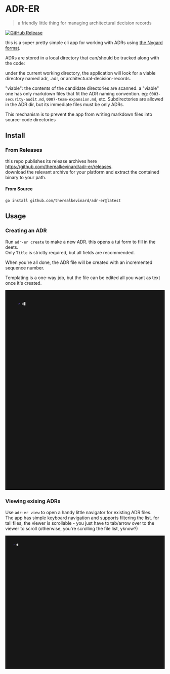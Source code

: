 # ADR-ER

> a friendly little thing for managing architectural decision records

[![GitHub Release](https://img.shields.io/github/v/release/therealkevinard/adr-er)](https://github.com/therealkevinard/adr-er/releases)


this is a ~~super~~ pretty simple cli app for working with ADRs using [the Nygard format](https://cognitect.com/blog/2011/11/15/documenting-architecture-decisions.html).

ADRs are stored in a local directory that can/should be tracked along with the code:

under the current working directory, the application will look for a viable
directory named adr, .adr, or architectural-decision-records.

"viable": the contents of the candidate directories are scanned. a "viable" one has only markdown files that fit the
ADR naming convention. eg: `0003-security-audit.md`, `0007-team-expansion.md`, etc. Subdirectories are allowed in the ADR dir, but
its immediate files must be only ADRs.

This mechanism is to prevent the app from writing markdown files into source-code directories

## Install

### From Releases 

this repo publishes its release archives here https://github.com/therealkevinard/adr-er/releases.    
download the relevant archive for your platform and extract the contained binary to your path. 

#### From Source
`go install github.com/therealkevinard/adr-er@latest` 


## Usage 

### Creating an ADR

Run `adr-er create` to make a new ADR. this opens a tui form to fill in the deets.   
Only `Title` is strictly required, but all fields are recommended.

When you're all done, the ADR file will be created with an incremented sequence number.

Templating is a one-way job, but the file can be edited all you want as text once it's created.

![demo-create.gif](doc/demo/demo-create.gif)

### Viewing exising ADRs

Use `adr-er view` to open a handy little navigator for existing ADR files.  
The app has simple keyboard navigation and supports filtering the list. for tall files, the viewer is scrollable - you
just have to tab/arrow over to the viewer to scroll (otherwise, you're scrolling the file list, yknow?)

![demo-view.gif](doc/demo/demo-view.gif)